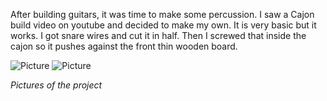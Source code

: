 After building guitars, it was time to make some percussion. I saw a Cajon build video on youtube and decided to make my own. It is very basic but it works. I got snare wires and cut it in half. Then I screwed that inside the cajon so it pushes against the front thin wooden board.

![Picture](assets/posts/2018-01-15-cajon/1.webp "Picture")
![Picture](assets/posts/2018-01-15-cajon/2.webp "Picture")

*Pictures of the project*